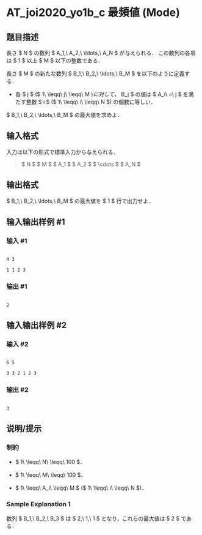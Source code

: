 # AT_joi2020_yo1b_c 最頻値 (Mode)

## 题目描述

[problemUrl]: https://atcoder.jp/contests/joi2020yo1b/tasks/joi2020_yo1b_c

長さ $ N $ の数列 $ A_1,\ A_2,\ \ldots,\ A_N $ が与えられる． この数列の各項は $ 1 $ 以上 $ M $ 以下の整数である．

長さ $ M $ の新たな数列 $ B_1,\ B_2,\ \ldots,\ B_M $ を以下のように定義する．

- 各 $ j $ ($ 1\ \leqq\ j\ \leqq\ M $) に対して，$ B_j $ の値は $ A_i\ =\ j $ を満たす整数 $ i $ ($ 1\ \leqq\ i\ \leqq\ N $) の個数に等しい．

$ B_1,\ B_2,\ \ldots,\ B_M $ の最大値を求めよ．

## 输入格式

入力は以下の形式で標準入力から与えられる．

> $ N $ $ M $ $ A_1 $ $ A_2 $ $ \cdots $ $ A_N $

## 输出格式

$ B_1,\ B_2,\ \ldots,\ B_M $ の最大値を $ 1 $ 行で出力せよ．

## 输入输出样例 #1

### 输入 #1

```
4 3
1 1 2 3
```

### 输出 #1

```
2
```

## 输入输出样例 #2

### 输入 #2

```
6 5
3 3 2 1 2 3
```

### 输出 #2

```
3
```

## 说明/提示

### 制約

- $ 1\ \leqq\ N\ \leqq\ 100 $．
- $ 1\ \leqq\ M\ \leqq\ 100 $．
- $ 1\ \leqq\ A_i\ \leqq\ M $ ($ 1\ \leqq\ i\ \leqq\ N $)．

### Sample Explanation 1

数列 $ B_1,\ B_2,\ B_3 $ は $ 2,\ 1,\ 1 $ となり，これらの最大値は $ 2 $ である．